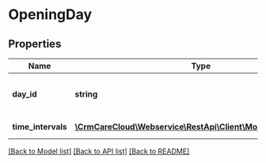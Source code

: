 # OpeningDay

## Properties
Name | Type | Description | Notes
------------ | ------------- | ------------- | -------------
**day_id** | **string** | The unique ID of the day of the week. | 
**time_intervals** | [**\CrmCareCloud\Webservice\RestApi\Client\Model\TimeInterval[]**](TimeInterval.md) | List of time Intervals. | 

[[Back to Model list]](../../README.md#documentation-for-models) [[Back to API list]](../../README.md#documentation-for-api-endpoints) [[Back to README]](../../README.md)

